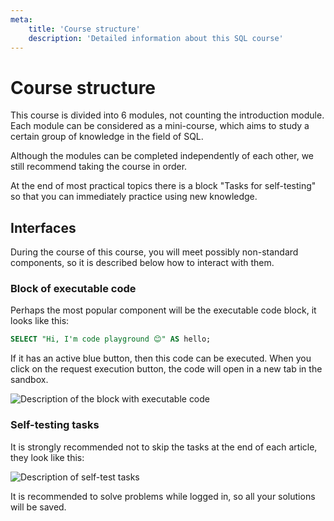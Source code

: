 ```yaml
---
meta:
    title: 'Course structure'
    description: 'Detailed information about this SQL course'
---
```


# Course structure

This course is divided into 6 modules, not counting the introduction module. Each module can be considered as a mini-course,
which aims to study a certain group of knowledge in the field of SQL.

Although the modules can be completed independently of each other, we still recommend taking the course in order.

At the end of most practical topics there is a block "Tasks for self-testing" so that you can immediately practice using
new knowledge.

## Interfaces

During the course of this course, you will meet possibly non-standard components, so it is described below how to interact with them.

### Block of executable code

Perhaps the most popular component will be the executable code block, it looks like this:

```sql
SELECT "Hi, I'm code playground 😊" AS hello;
```

If it has an active blue button, then this code can be executed. When you click on the request execution button, the code will open in a new tab in the sandbox.

![Description of the block with executable code](https://sql-academy.orghttps://sql-academy.org/static/guidePage/intro-structure-of-course/en_codeplayground_description.png "Description of the block with executable code")

### Self-testing tasks

It is strongly recommended not to skip the tasks at the end of each article, they look like this:

![Description of self-test tasks](https://sql-academy.orghttps://sql-academy.org/static/guidePage/intro-structure-of-course/en_exercises_description.png "Description of self-test tasks")

It is recommended to solve problems while logged in, so all your solutions will be saved.

